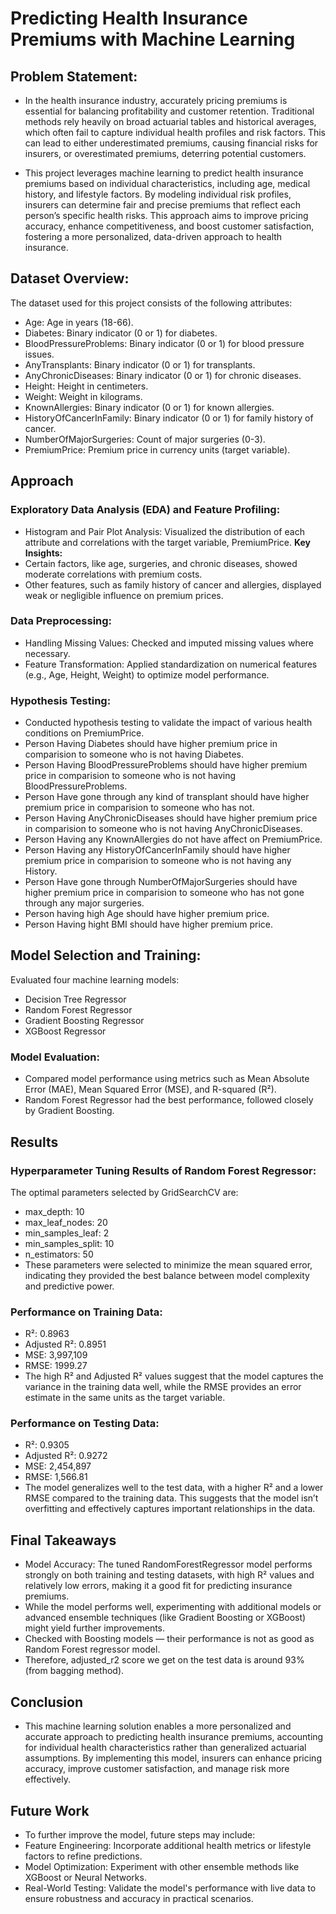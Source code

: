 # Predicting Health Insurance Premiums with Machine Learning
## Problem Statement:
- In the health insurance industry, accurately pricing premiums is essential for balancing profitability and customer retention. Traditional methods rely heavily on broad actuarial tables and historical averages, which often fail to capture individual health profiles and risk factors. This can lead to either underestimated premiums, causing financial risks for insurers, or overestimated premiums, deterring potential customers.
  
- This project leverages machine learning to predict health insurance premiums based on individual characteristics, including age, medical history, and lifestyle factors. By modeling individual risk profiles, insurers can determine fair and precise premiums that reflect each person’s specific health risks. This approach aims to improve pricing accuracy, enhance competitiveness, and boost customer satisfaction, fostering a more personalized, data-driven approach to health insurance.
  
## Dataset Overview:
The dataset used for this project consists of the following attributes:
- Age: Age in years (18-66).
- Diabetes: Binary indicator (0 or 1) for diabetes.
- BloodPressureProblems: Binary indicator (0 or 1) for blood pressure issues.
- AnyTransplants: Binary indicator (0 or 1) for transplants.
- AnyChronicDiseases: Binary indicator (0 or 1) for chronic diseases.
- Height: Height in centimeters.
- Weight: Weight in kilograms.
- KnownAllergies: Binary indicator (0 or 1) for known allergies.
- HistoryOfCancerInFamily: Binary indicator (0 or 1) for family history of cancer.
- NumberOfMajorSurgeries: Count of major surgeries (0-3).
- PremiumPrice: Premium price in currency units (target variable).
  
## Approach
### Exploratory Data Analysis (EDA) and Feature Profiling:
- Histogram and Pair Plot Analysis: Visualized the distribution of each attribute and correlations with the target variable, PremiumPrice.
**Key Insights:**
- Certain factors, like age, surgeries, and chronic diseases, showed moderate correlations with premium costs.
- Other features, such as family history of cancer and allergies, displayed weak or negligible influence on premium prices.
  
### Data Preprocessing:
- Handling Missing Values: Checked and imputed missing values where necessary.
- Feature Transformation: Applied standardization on numerical features (e.g., Age, Height, Weight) to optimize model performance.

### Hypothesis Testing:
- Conducted hypothesis testing to validate the impact of various health conditions on PremiumPrice.
- Person Having Diabetes should have higher premium price in comparision to someone who is not having Diabetes.
- Person Having BloodPressureProblems should have higher premium price in comparision to someone who is not having BloodPressureProblems.
- Person Have gone through any kind of transplant should have higher premium price in comparision to someone who has not.
- Person Having AnyChronicDiseases should have higher premium price in comparision to someone who is not having AnyChronicDiseases.
- Person Having any KnownAllergies do not have affect on PremiumPrice.
- Person Having any HistoryOfCancerInFamily should have higher premium price in comparision to someone who is not having any History.
- Person Have gone through NumberOfMajorSurgeries should have higher premium price in comparision to someone who has not gone through any major surgeries.
- Person having high Age should have higher premium price.
- Person Having hight BMI should have higher premium price.

## Model Selection and Training:
Evaluated four machine learning models:
- Decision Tree Regressor
- Random Forest Regressor
- Gradient Boosting Regressor
- XGBoost Regressor

### Model Evaluation:
- Compared model performance using metrics such as Mean Absolute Error (MAE), Mean Squared Error (MSE), and R-squared (R²).
- Random Forest Regressor had the best performance, followed closely by Gradient Boosting.

## Results
### Hyperparameter Tuning Results of Random Forest Regressor:
The optimal parameters selected by GridSearchCV are:
- max_depth: 10
- max_leaf_nodes: 20
- min_samples_leaf: 2
- min_samples_split: 10
- n_estimators: 50
- These parameters were selected to minimize the mean squared error, indicating they provided the best balance between model complexity and predictive power.
### Performance on Training Data:
- R²: 0.8963
- Adjusted R²: 0.8951
- MSE: 3,997,109
- RMSE: 1999.27
- The high R² and Adjusted R² values suggest that the model captures the variance in the training data well, while the RMSE provides an error estimate in the same units as the target variable.
### Performance on Testing Data:
- R²: 0.9305
- Adjusted R²: 0.9272
- MSE: 2,454,897
- RMSE: 1,566.81
- The model generalizes well to the test data, with a higher R² and a lower RMSE compared to the training data. This suggests that the model isn’t overfitting and effectively captures important relationships in the data.
## Final Takeaways
- Model Accuracy: The tuned RandomForestRegressor model performs strongly on both training and testing datasets, with high R² values and relatively low errors, making it a good fit for predicting insurance premiums.
- While the model performs well, experimenting with additional models or advanced ensemble techniques (like Gradient Boosting or XGBoost) might yield further improvements.
- Checked with Boosting models — their performance is not as good as Random Forest regressor model.
- Therefore, adjusted_r2 score we get on the test data is around 93% (from bagging method).

## Conclusion
- This machine learning solution enables a more personalized and accurate approach to predicting health insurance premiums, accounting for individual health characteristics rather than generalized actuarial assumptions. By implementing this model, insurers can enhance pricing accuracy, improve customer satisfaction, and manage risk more effectively.
  
## Future Work
- To further improve the model, future steps may include:
- Feature Engineering: Incorporate additional health metrics or lifestyle factors to refine predictions.
- Model Optimization: Experiment with other ensemble methods like XGBoost or Neural Networks.
- Real-World Testing: Validate the model's performance with live data to ensure robustness and accuracy in practical scenarios.
